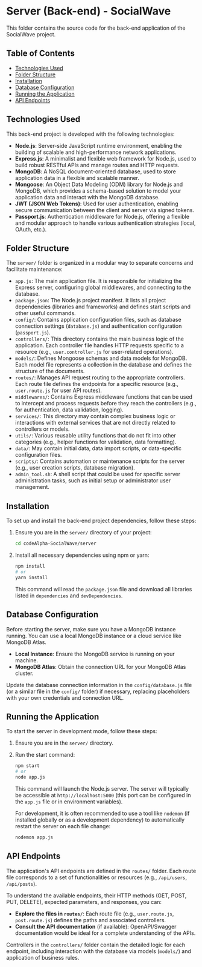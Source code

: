 # Server (Back-end) - SocialWave

This folder contains the source code for the back-end application of the SocialWave project.

## Table of Contents

*   [Technologies Used](#technologies-used)
*   [Folder Structure](#folder-structure)
*   [Installation](#installation)
*   [Database Configuration](#database-configuration)
*   [Running the Application](#running-the-application)
*   [API Endpoints](#api-endpoints)

## Technologies Used

This back-end project is developed with the following technologies:

*   **Node.js**: Server-side JavaScript runtime environment, enabling the building of scalable and high-performance network applications.
*   **Express.js**: A minimalist and flexible web framework for Node.js, used to build robust RESTful APIs and manage routes and HTTP requests.
*   **MongoDB**: A NoSQL document-oriented database, used to store application data in a flexible and scalable manner.
*   **Mongoose**: An Object Data Modeling (ODM) library for Node.js and MongoDB, which provides a schema-based solution to model your application data and interact with the MongoDB database.
*   **JWT (JSON Web Tokens)**: Used for user authentication, enabling secure communication between the client and server via signed tokens.
*   **Passport.js**: Authentication middleware for Node.js, offering a flexible and modular approach to handle various authentication strategies (local, OAuth, etc.).

## Folder Structure

The `server/` folder is organized in a modular way to separate concerns and facilitate maintenance:

*   `app.js`: The main application file. It is responsible for initializing the Express server, configuring global middlewares, and connecting to the database.
*   `package.json`: The Node.js project manifest. It lists all project dependencies (libraries and frameworks) and defines start scripts and other useful commands.
*   `config/`: Contains application configuration files, such as database connection settings (`database.js`) and authentication configuration (`passport.js`).
*   `controllers/`: This directory contains the main business logic of the application. Each controller file handles HTTP requests specific to a resource (e.g., `user.controller.js` for user-related operations).
*   `models/`: Defines Mongoose schemas and data models for MongoDB. Each model file represents a collection in the database and defines the structure of the documents.
*   `routes/`: Manages API request routing to the appropriate controllers. Each route file defines the endpoints for a specific resource (e.g., `user.route.js` for user API routes).
*   `middlewares/`: Contains Express middleware functions that can be used to intercept and process requests before they reach the controllers (e.g., for authentication, data validation, logging).
*   `services/`: This directory may contain complex business logic or interactions with external services that are not directly related to controllers or models.
*   `utils/`: Various reusable utility functions that do not fit into other categories (e.g., helper functions for validation, data formatting).
*   `data/`: May contain initial data, data import scripts, or data-specific configuration files.
*   `scripts/`: Contains automation or maintenance scripts for the server (e.g., user creation scripts, database migration).
*   `admin_tool.sh`: A shell script that could be used for specific server administration tasks, such as initial setup or administrator user management.

## Installation

To set up and install the back-end project dependencies, follow these steps:

1.  Ensure you are in the `server/` directory of your project:

    ```bash
    cd codeAlpha-SocialWave/server
    ```

2.  Install all necessary dependencies using npm or yarn:

    ```bash
    npm install
    # or
    yarn install
    ```

    This command will read the `package.json` file and download all libraries listed in `dependencies` and `devDependencies`.

## Database Configuration

Before starting the server, make sure you have a MongoDB instance running. You can use a local MongoDB instance or a cloud service like MongoDB Atlas.

*   **Local Instance**: Ensure the MongoDB service is running on your machine.
*   **MongoDB Atlas**: Obtain the connection URL for your MongoDB Atlas cluster.

Update the database connection information in the `config/database.js` file (or a similar file in the `config/` folder) if necessary, replacing placeholders with your own credentials and connection URL.

## Running the Application

To start the server in development mode, follow these steps:

1.  Ensure you are in the `server/` directory.

2.  Run the start command:

    ```bash
    npm start
    # or
    node app.js
    ```

    This command will launch the Node.js server. The server will typically be accessible at `http://localhost:5000` (this port can be configured in the `app.js` file or in environment variables).

    For development, it is often recommended to use a tool like `nodemon` (if installed globally or as a development dependency) to automatically restart the server on each file change:

    ```bash
    nodemon app.js
    ```

## API Endpoints

The application's API endpoints are defined in the `routes/` folder. Each route file corresponds to a set of functionalities or resources (e.g., `/api/users`, `/api/posts`).

To understand the available endpoints, their HTTP methods (GET, POST, PUT, DELETE), expected parameters, and responses, you can:

*   **Explore the files in `routes/`**: Each route file (e.g., `user.route.js`, `post.route.js`) defines the paths and associated controllers.
*   **Consult the API documentation** (if available): OpenAPI/Swagger documentation would be ideal for a complete understanding of the APIs.

Controllers in the `controllers/` folder contain the detailed logic for each endpoint, including interaction with the database via models (`models/`) and application of business rules.


